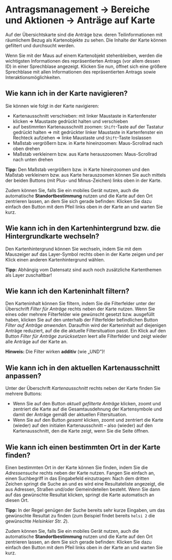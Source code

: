 # Antragsmanagement → Bereiche und Aktionen → Anträge auf Karte

Auf der Übersichtskarte sind die Anträge bzw. deren Teilinformationen
mit räumlichem Bezug als Kartenobjekte zu sehen.
Die Inhalte der Karte können gefiltert und durchsucht werden.

Wenn Sie mit der Maus auf einem Kartenobjekt stehenbleiben,
werden die wichtigsten Informationen des repräsentierten Antrags (vor allem dessen ID)
in einer Sprechblase angezeigt. Klicken Sie nun, öffnet sich eine größere Sprechblase
mit allen Informationen des repräsentierten Antrags sowie Interaktionsmöglichkeiten.

## Wie kann ich in der Karte navigieren?

Sie können wie folgt in der Karte navigieren:

- Kartenausschnitt verschieben: mit linker Maustaste in Kartenfenster
  klicken ⇒ Maustaste gedrückt halten und verschieben
- auf bestimmten Kartenausschnitt zoomen: `Shift`-Taste auf der
  Tastatur gedrückt halten ⇒ mit gedrückter linker Maustaste in
  Kartenfenster ein Rechteck aufziehen ⇒ linke Maustaste und `Shift`-Taste loslassen
- Maßstab vergrößern bzw. in Karte hineinzoomen: Maus-Scrollrad nach oben drehen
- Maßstab verkleinern bzw. aus Karte herauszoomen: Maus-Scrollrad nach unten drehen

**Tipp:** Den Maßstab vergrößern bzw. in Karte hineinzoomen und den
Maßstab verkleinern bzw. aus Karte herauszoomen können Sie auch mittels
der beiden Buttons (mit Plus- und Minus-Zeichen) links oben in der Karte.

Zudem können Sie, falls Sie ein mobiles Gerät nutzen, auch die
automatische **Standortbestimmung** nutzen und die Karte auf den Ort
zentrieren lassen, an dem Sie sich gerade befinden: Klicken Sie dazu
einfach den Button mit dem Pfeil links oben in der Karte an und warten Sie kurz.

## Wie kann ich in den Kartenhintergrund bzw. die Hintergrundkarte wechseln?

Den Kartenhintergrund können Sie wechseln, indem Sie mit dem Mauszeiger
auf das Layer-Symbol rechts oben in der Karte zeigen und per Klick einen
anderen Kartenhintergrund wählen.

**Tipp:** Abhängig vom Datensatz sind auch noch zusätzliche Kartenthemen als Layer zuschaltbar!

## Wie kann ich den Karteninhalt filtern?

Den Karteninhalt können Sie filtern, indem Sie die Filterfelder unter
der Überschrift *Filter für Anträge*
rechts neben der Karte nutzen. Wenn Sie eines oder mehrere Filterfelder wie gewünscht gesetzt
bzw. ausgefüllt haben, klicken Sie auf den unterhalb der Filterfelder
befindlichen Button *Filter auf Anträge anwenden.*
Daraufhin wird der Karteninhalt auf diejenigen Anträge reduziert,
auf die die aktuelle Filtersituation passt. Ein Klick auf den Button
*Filter für Anträge zurücksetzen*
leert alle Filterfelder und zeigt wieder alle Anträge auf der Karte an.

**Hinweis:** Die Filter wirken **additiv** (wie „UND")!

## Wie kann ich in den aktuellen Kartenausschnitt anpassen?

Unter der Überschrift *Kartenausschnitt* rechts neben der Karte finden Sie mehrere Buttons:

- Wenn Sie auf den Button *aktuell gefilterte Anträge* klicken, zoomt und
  zentriert die Karte auf die Gesamtausdehnung der Kartensymbole und
  damit der Anträge gemäß der aktuellen Filtersituation.
- Wenn Sie auf den Button *gesamt* klicken, zoomt und zentriert die
  Karte (wieder) auf den initialen Kartenausschnitt – also (wieder)
  auf den Kartenausschnitt, den die Karte zeigt, wenn Sie die Seite öffnen.

## Wie kann ich einen bestimmten Ort in der Karte finden?

Einen bestimmten Ort in der Karte können Sie finden, indem Sie die
*Adressensuche* rechts neben der Karte nutzen. Fangen Sie einfach an, einen
Suchbegriff in das Eingabefeld einzutragen: Nach dem dritten Zeichen
springt die Suche an und es wird eine Resultateliste angezeigt, die aus
Adressen, Straßen und/oder Gemeindeteilen besteht. Wenn Sie dann auf das
gewünschte Resultat klicken, springt die Karte automatisch an diesen Ort.

**Tipp:** In der Regel genügen der Suche bereits sehr kurze Eingaben, um
das gewünschte Resultat zu finden (zum Beispiel findet bereits `helsi 2`
die gewünschte *Helsinkier Str. 2*).

Zudem können Sie, falls Sie ein mobiles Gerät nutzen, auch die
automatische **Standortbestimmung** nutzen und die Karte auf den Ort
zentrieren lassen, an dem Sie sich gerade befinden: Klicken Sie dazu
einfach den Button mit dem Pfeil links oben in der Karte an und warten Sie kurz.
